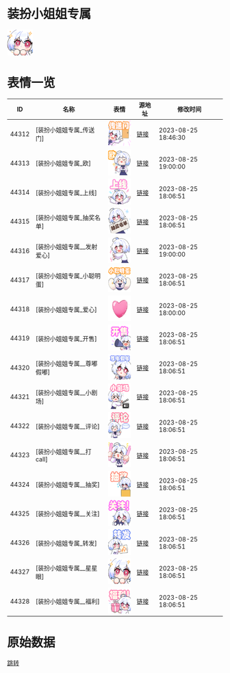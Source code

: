 # 装扮小姐姐专属

<img src="./cover.png" height="60" alt="cover" />

# 表情一览

|ID|名称|表情|源地址|修改时间|
|----|----|----|----|----|
|44312|[装扮小姐姐专属_传送门]|<img src="./pic/044312_%5B装扮小姐姐专属_传送门%5D.png" height="60" alt="传送门"/>|[链接](https://i0.hdslb.com/bfs/garb/item/44c4d328821beab91471be1c595c75fdcc794bbb.png)|2023-08-25 18:46:30|
|44313|[装扮小姐姐专属_欧]|<img src="./pic/044313_%5B装扮小姐姐专属_欧%5D.png" height="60" alt="欧"/>|[链接](https://i0.hdslb.com/bfs/garb/item/e3944f3f1a8f51eca3cdbb6b323669b4a39bf947.png)|2023-08-25 19:00:00|
|44314|[装扮小姐姐专属_上线]|<img src="./pic/044314_%5B装扮小姐姐专属_上线%5D.png" height="60" alt="上线"/>|[链接](https://i0.hdslb.com/bfs/garb/item/7271d69d70f902c8267ea4e76f4e7cd1f0381a25.png)|2023-08-25 18:06:51|
|44315|[装扮小姐姐专属_抽奖名单]|<img src="./pic/044315_%5B装扮小姐姐专属_抽奖名单%5D.png" height="60" alt="抽奖名单"/>|[链接](https://i0.hdslb.com/bfs/garb/item/73f24c0fb713c473374109ee6ae6fb6553d1c8a5.png)|2023-08-25 18:06:51|
|44316|[装扮小姐姐专属__发射爱心]|<img src="./pic/044316_%5B装扮小姐姐专属__发射爱心%5D.png" height="60" alt="发射爱心"/>|[链接](https://i0.hdslb.com/bfs/garb/item/9240375cfb30e022dfe5ebed831a36bbfcbfa666.png)|2023-08-25 19:00:00|
|44317|[装扮小姐姐专属_小聪明蛋]|<img src="./pic/044317_%5B装扮小姐姐专属_小聪明蛋%5D.png" height="60" alt="小聪明蛋"/>|[链接](https://i0.hdslb.com/bfs/garb/item/7b6d26d0510fdc48c23db1469e7762d33c989094.png)|2023-08-25 18:06:51|
|44318|[装扮小姐姐专属_爱心]|<img src="./pic/044318_%5B装扮小姐姐专属_爱心%5D.png" height="60" alt="爱心"/>|[链接](https://i0.hdslb.com/bfs/garb/item/66f8e0615112f26e66ee1a830ec94704abf54117.png)|2023-08-25 18:00:00|
|44319|[装扮小姐姐专属_开售]|<img src="./pic/044319_%5B装扮小姐姐专属_开售%5D.png" height="60" alt="开售"/>|[链接](https://i0.hdslb.com/bfs/garb/item/3b9b18c3e8517ddf11162066a635a3258309e045.png)|2023-08-25 18:06:51|
|44320|[装扮小姐姐专属__尊嘟假嘟]|<img src="./pic/044320_%5B装扮小姐姐专属__尊嘟假嘟%5D.png" height="60" alt="尊嘟假嘟"/>|[链接](https://i0.hdslb.com/bfs/garb/item/917b8700cfa3b6fb0c33545bfcee6b939ef6cd0f.png)|2023-08-25 18:06:51|
|44321|[装扮小姐姐专属__小剧场]|<img src="./pic/044321_%5B装扮小姐姐专属__小剧场%5D.png" height="60" alt="小剧场"/>|[链接](https://i0.hdslb.com/bfs/garb/item/f88d2322980c0be347cb1861ec3e1f1a918143ec.png)|2023-08-25 18:06:51|
|44322|[装扮小姐姐专属__评论]|<img src="./pic/044322_%5B装扮小姐姐专属__评论%5D.png" height="60" alt="评论"/>|[链接](https://i0.hdslb.com/bfs/garb/item/0e720ba4d7a73d5ba9bfb2888406c7274c0dd066.png)|2023-08-25 18:06:51|
|44323|[装扮小姐姐专属__打call]|<img src="./pic/044323_%5B装扮小姐姐专属__打call%5D.png" height="60" alt="打call"/>|[链接](https://i0.hdslb.com/bfs/garb/item/76ff116d01cdc6405c629884b9c35c6b2898add7.png)|2023-08-25 18:06:51|
|44324|[装扮小姐姐专属__抽奖]|<img src="./pic/044324_%5B装扮小姐姐专属__抽奖%5D.png" height="60" alt="抽奖"/>|[链接](https://i0.hdslb.com/bfs/garb/item/b15c583c7a878065932187b93f0cab78a1c687fb.png)|2023-08-25 18:06:51|
|44325|[装扮小姐姐专属__关注]|<img src="./pic/044325_%5B装扮小姐姐专属__关注%5D.png" height="60" alt="关注"/>|[链接](https://i0.hdslb.com/bfs/garb/item/2be10b339da734d9a032dfa1e65d16c86a882d46.png)|2023-08-25 18:06:51|
|44326|[装扮小姐姐专属_转发]|<img src="./pic/044326_%5B装扮小姐姐专属_转发%5D.png" height="60" alt="转发"/>|[链接](https://i0.hdslb.com/bfs/garb/item/9070d182448315f5b25140f274363659ed28b463.png)|2023-08-25 18:06:51|
|44327|[装扮小姐姐专属__星星眼]|<img src="./pic/044327_%5B装扮小姐姐专属__星星眼%5D.png" height="60" alt="星星眼"/>|[链接](https://i0.hdslb.com/bfs/garb/item/93e7102876b43640c468805fd19d112d7c545a80.png)|2023-08-25 18:06:51|
|44328|[装扮小姐姐专属__福利]|<img src="./pic/044328_%5B装扮小姐姐专属__福利%5D.png" height="60" alt="福利"/>|[链接](https://i0.hdslb.com/bfs/garb/item/7482bcee0060b3ea0d1d99b82703c91d429af051.png)|2023-08-25 18:06:51|

# 原始数据

[跳转](./raw.json)

